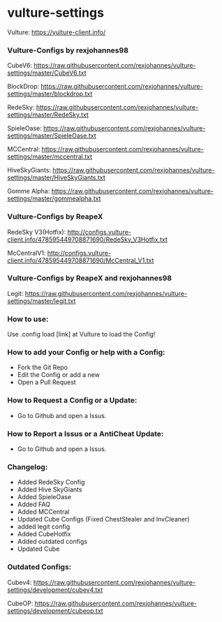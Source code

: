 # vulture-settings

Vulture: https://vulture-client.info/

### Vulture-Configs by rexjohannes98

CubeV6: https://raw.githubusercontent.com/rexjohannes/vulture-settings/master/CubeV6.txt

BlockDrop: https://raw.githubusercontent.com/rexjohannes/vulture-settings/master/blockdrop.txt

RedeSky: https://raw.githubusercontent.com/rexjohannes/vulture-settings/master/RedeSky.txt

SpieleOase: https://raw.githubusercontent.com/rexjohannes/vulture-settings/master/SpieleOase.txt

MCCentral: https://raw.githubusercontent.com/rexjohannes/vulture-settings/master/mccentral.txt

HiveSkyGiants: https://raw.githubusercontent.com/rexjohannes/vulture-settings/master/HiveSkyGiants.txt

Gomme Alpha: https://raw.githubusercontent.com/rexjohannes/vulture-settings/master/gommealpha.txt

### Vulture-Configs by ReapeX

RedeSky V3(Hotfix): http://configs.vulture-client.info/478595449708871690/RedeSky_V3Hotfix.txt

McCentralV1: http://configs.vulture-client.info/478595449708871690/McCentral_V1.txt

### Vulture-Configs by ReapeX and rexjohannes98

Legit: https://raw.githubusercontent.com/rexjohannes/vulture-settings/master/legit.txt


### How to use:

Use .config load [link] at Vulture to load the Config!

### How to add your Config or help with a Config:

- Fork the Git Repo
- Edit the Config or add a new
- Open a Pull Request

### How to Request a Config or a Update:

- Go to Github and open a Issus.

### How to Report a Issus or a AntiCheat Update:

- Go to Github and open a Issus.

### Changelog:

- Added RedeSky Config
- Added Hive SkyGiants
- Added SpieleOase
- Added FAQ
- Added MCCentral 
- Updated Cube Configs (Fixed ChestStealer and InvCleaner)
- added legit config
- Added CubeHotfix
- Added outdated configs
- Updated Cube

### Outdated Configs:

Cubev4: https://raw.githubusercontent.com/rexjohannes/vulture-settings/development/cubev4.txt

CubeOP: https://raw.githubusercontent.com/rexjohannes/vulture-settings/development/cubeop.txt
